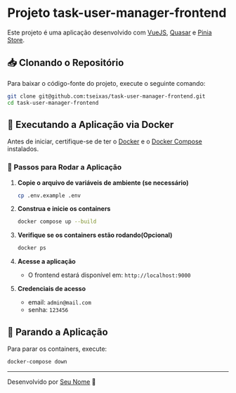 
# Projeto task-user-manager-frontend

Este projeto é uma aplicação desenvolvido com [VueJS](https://vuejs.org/), [Quasar](https://quasar.dev/) e [Pinia Store](https://pinia.vuejs.org/).

## 📥 Clonando o Repositório

Para baixar o código-fonte do projeto, execute o seguinte comando:

```sh
git clone git@github.com:tseixas/task-user-manager-frontend.git
cd task-user-manager-frontend
```

## 🐳 Executando a Aplicação via Docker

Antes de iniciar, certifique-se de ter o [Docker](https://www.docker.com/) e o [Docker Compose](https://docs.docker.com/compose/) instalados.

### 🚀 Passos para Rodar a Aplicação

1. **Copie o arquivo de variáveis de ambiente (se necessário)**
   ```sh
   cp .env.example .env
   ```
   
2. **Construa e inicie os containers**
   ```sh
   docker compose up --build
   ```
   
3. **Verifique se os containers estão rodando(Opcional)**
   ```sh
   docker ps
   ```

4. **Acesse a aplicação**
   - O frontend estará disponível em: `http://localhost:9000`

5. **Credenciais de acesso**
   - email: `admin@mail.com`
   - senha: `123456`

## 🛑 Parando a Aplicação
Para parar os containers, execute:
```sh
docker-compose down
```

---

Desenvolvido por [Seu Nome](https://github.com/tseixas) 🚀

